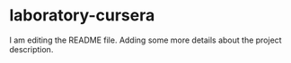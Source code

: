 # laboratory-cursera
I am editing the README file. Adding some more details about the project description.
